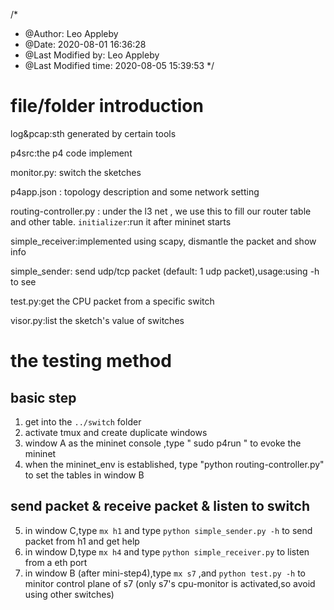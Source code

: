 /*
 * @Author: Leo Appleby 
 * @Date: 2020-08-01 16:36:28 
 * @Last Modified by: Leo Appleby
 * @Last Modified time: 2020-08-05 15:39:53
 */

# file/folder introduction
log&pcap:sth generated by certain tools

p4src:the p4 code implement

monitor.py: switch the sketches 

p4app.json : topology description and some network setting

routing-controller.py : under the l3 net , we use this to fill our router table and other table. `initializer`:run it after mininet starts

simple_receiver:implemented using scapy, dismantle the packet and show info

simple_sender: send udp/tcp packet (default: 1  udp  packet),usage:using -h to see

test.py:get the CPU packet from a specific switch 

visor.py:list the sketch's value of switches

# the testing method
## basic step 
1. get into the `../switch` folder
2. activate tmux and create duplicate windows
3. window A as the mininet console ,type " sudo p4run " to evoke the mininet
4. when the mininet_env is established, type "python routing-controller.py"  to set the tables in window B

## send packet & receive packet & listen to switch
5. in window C,type `mx h1` and type `python simple_sender.py -h` to send packet from h1 and get help
6. in window D,type `mx h4` and type `python simple_receiver.py` to listen from a eth port
7. in window B (after mini-step4),type `mx s7` ,and `python test.py -h` to minitor control plane of s7 (only s7's cpu-monitor is activated,so avoid using other switches)


